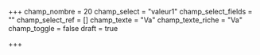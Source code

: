 +++
champ_nombre = 20
champ_select = "valeur1"
champ_select_fields = ""
champ_select_ref = []
champ_texte = "Va"
champ_texte_riche = "Va"
champ_toggle = false
draft = true

+++
